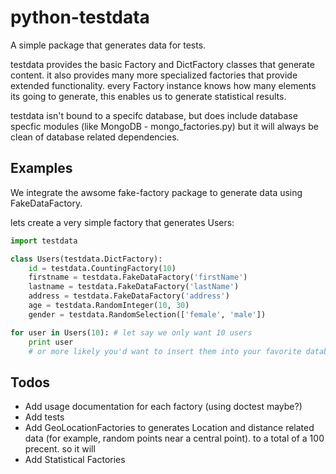 python-testdata
===============

A simple package that generates data for tests.

testdata provides the basic Factory and DictFactory classes that generate content.
it also provides many more specialized factories that provide extended functionality.
every Factory instance knows how many elements its going to generate, this enables us to generate statistical results.

testdata isn't bound to a specifc database, but does include database specfic modules (like MongoDB - mongo_factories.py)
but it will always be clean of database related dependencies.

## Examples
We integrate the awsome fake-factory package to generate data using FakeDataFactory.

lets create a very simple factory that generates Users:

```python
import testdata

class Users(testdata.DictFactory):
    id = testdata.CountingFactory(10)
    firstname = testdata.FakeDataFactory('firstName')
    lastname = testdata.FakeDataFactory('lastName')
    address = testdata.FakeDataFactory('address')
    age = testdata.RandomInteger(10, 30) 
    gender = testdata.RandomSelection(['female', 'male'])

for user in Users(10): # let say we only want 10 users
    print user
    # or more likely you'd want to insert them into your favorite database (MongoDB, ElasticSearch, ..)
```

## Todos
* Add usage documentation for each factory (using doctest maybe?)
* Add tests
* Add GeoLocationFactories to generates Location and distance related data (for example, random points near a central point).
  to a total of a 100 precent. so it will 
* Add Statistical Factories
